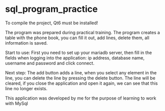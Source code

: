 # sql_program_practice

To compile the project, Qt6 must be installed!

The program was prepared during practical training. The program creates a table with the phone book, you can fill it out, add lines, delete them, all information is saved.

Start to use:
First you need to set up your mariadb server, then fill in the fields when logging into the application: ip address, database name, username and password and click connect.

Next step:
The add button adds a line, when you select any element in the line, you can delete the line by pressing the delete button. The line will be cleared, if you close the application and open it again, we can see that this line no longer exists.

This application was developed by me for the purpose of learning to work with MySql
